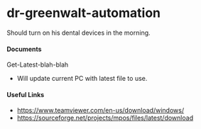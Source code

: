 # dr-greenwalt-automation
Should turn on his dental devices in the morning.

#### Documents
Get-Latest-blah-blah
- Will update current PC with latest file to use.


#### Useful Links
- https://www.teamviewer.com/en-us/download/windows/
- https://sourceforge.net/projects/mpos/files/latest/download
